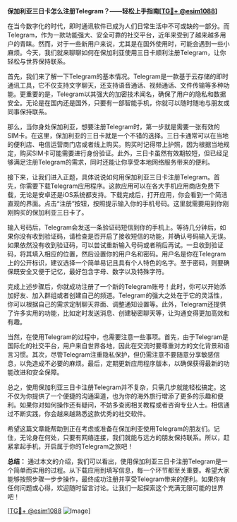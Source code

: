 **保加利亚三日卡怎么注册Telegram？——轻松上手指南[[TG💪+ @esim1088](https://t.me/s/esim1088)]**

在当今数字化的时代，即时通讯软件已成为人们日常生活中不可或缺的一部分。而Telegram，作为一款功能强大、安全可靠的社交平台，近年来受到了越来越多用户的青睐。然而，对于一些新用户来说，尤其是在国外使用时，可能会遇到一些小麻烦。今天，我们就来聊聊如何在保加利亚使用三日卡顺利注册Telegram，让你轻松与世界保持联系。

首先，我们来了解一下Telegram的基本情况。Telegram是一款基于云存储的即时通讯工具，它不仅支持文字聊天，还支持语音通话、视频通话、文件传输等多种功能。更重要的是，Telegram以其强大的加密技术闻名，确保了用户的隐私和数据安全。无论是在国内还是国外，只要有一部智能手机，你就可以随时随地与朋友或同事保持联系。

那么，当你身处保加利亚，想要注册Telegram时，第一步就是需要一张有效的SIM卡。在这里，保加利亚的三日卡就是一个不错的选择。三日卡通常可以在当地的便利店、电信运营商门店或者线上购买。购买时记得带上护照，因为根据当地规定，购买SIM卡可能需要进行身份验证。此外，三日卡虽然有效期较短，但已经足够满足注册Telegram的需求，同时还能让你享受本地网络服务带来的便利。

接下来，让我们进入正题，具体说说如何用保加利亚三日卡注册Telegram。首先，你需要下载Telegram应用程序。这款应用可以在各大手机应用商店免费下载，无论是安卓还是iOS系统都支持。下载完成后，打开应用，你会看到一个简洁直观的界面。点击“注册”按钮，按照提示输入你的手机号码。这里就需要用到你刚刚购买的保加利亚三日卡了。

输入号码后，Telegram会发送一条验证码短信到你的手机上。等待几分钟后，如果你没有收到验证码，请检查是否开启了接收短信的功能，并确认号码输入无误。如果依然没有收到验证码，可以尝试重新输入号码或者稍后再试。一旦收到验证码，将其填入相应的位置，然后设置你的用户名和密码。用户名是你在Telegram上的公开标识，建议选择一个简单易记且具有个人特色的名字。至于密码，则要确保既安全又便于记忆，最好包含字母、数字以及特殊字符。

完成上述步骤后，你就成功注册了一个新的Telegram账号！此时，你可以开始添加好友、加入群组或者创建自己的频道。Telegram的强大之处在于它的灵活性，你可以根据自己的需求定制聊天界面、调整通知设置等。此外，Telegram还提供了许多实用的功能，比如定时发送消息、创建秘密聊天等，让沟通变得更加高效和有趣。

当然，在使用Telegram的过程中，也需要注意一些事项。首先，由于Telegram是国际化的社交平台，用户来自世界各地，因此在交流时要尊重对方的文化背景和语言习惯。其次，尽管Telegram注重隐私保护，但仍需注意不要随意分享敏感信息，以免造成不必要的麻烦。最后，定期更新应用程序版本，以确保获得最新的功能改进和安全保障。

总之，使用保加利亚三日卡注册Telegram并不复杂，只需几步就能轻松搞定。这不仅为你提供了一个便捷的沟通渠道，也为你的海外旅行增添了更多的乐趣和便利。如果你对如何操作还有疑问，不妨多查阅相关教程或者咨询专业人士。相信通过不断实践，你会越来越熟悉这款优秀的社交软件。

希望这篇文章能帮助到正在考虑或准备在保加利亚使用Telegram的朋友们。记住，无论身在何处，只要有网络连接，我们就能与远方的朋友保持联系。所以，赶紧拿起手机，开启属于你的Telegram之旅吧！

**总结：**
通过本文的介绍，我们可以看出，使用保加利亚三日卡注册Telegram是一个简单而实用的过程。从下载应用到填写信息，每一个环节都至关重要。希望大家能够按照步骤一步步操作，最终成功注册并享受Telegram带来的便利。如果你有任何问题或心得，欢迎随时留言讨论。让我们一起探索这个充满无限可能的世界吧！

[[TG💪+ @esim1088](https://t.me/s/esim1088) ![Image](https://i.postimg.cc/4NQfJmqS/Snipaste-2025-05-13-00-14-12.png)]